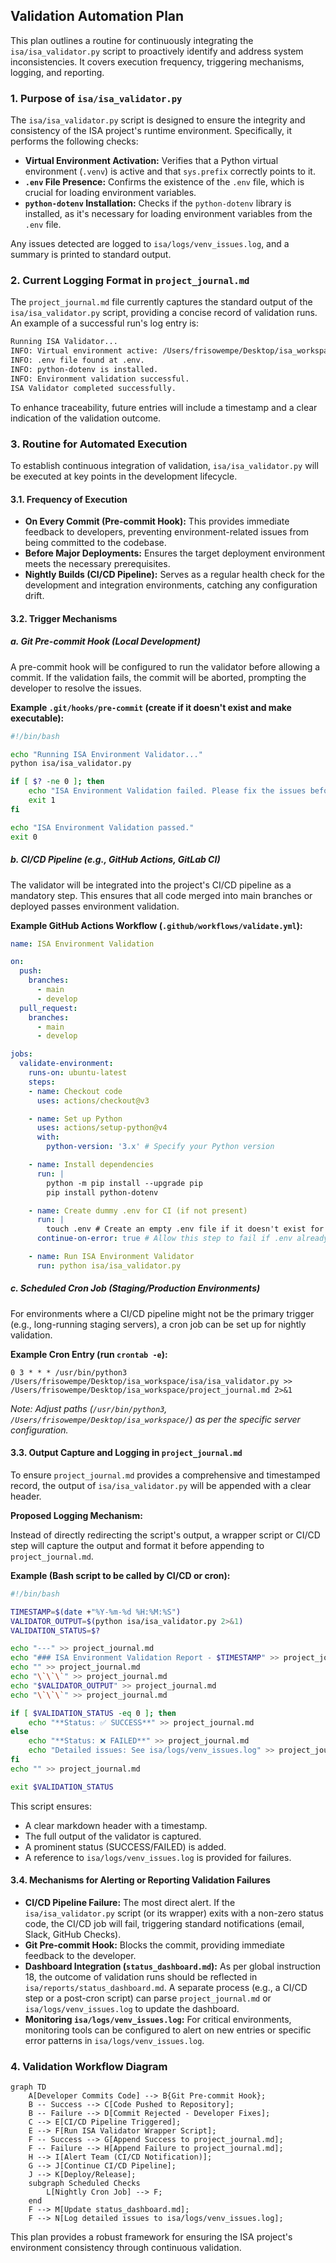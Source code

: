 ## Validation Automation Plan

This plan outlines a routine for continuously integrating the `isa/isa_validator.py` script to proactively identify and address system inconsistencies. It covers execution frequency, triggering mechanisms, logging, and reporting.

### 1. Purpose of `isa/isa_validator.py`

The `isa/isa_validator.py` script is designed to ensure the integrity and consistency of the ISA project's runtime environment. Specifically, it performs the following checks:

*   **Virtual Environment Activation:** Verifies that a Python virtual environment (`.venv`) is active and that `sys.prefix` correctly points to it.
*   **`.env` File Presence:** Confirms the existence of the `.env` file, which is crucial for loading environment variables.
*   **`python-dotenv` Installation:** Checks if the `python-dotenv` library is installed, as it's necessary for loading environment variables from the `.env` file.

Any issues detected are logged to `isa/logs/venv_issues.log`, and a summary is printed to standard output.

### 2. Current Logging Format in `project_journal.md`

The `project_journal.md` file currently captures the standard output of the `isa/isa_validator.py` script, providing a concise record of validation runs. An example of a successful run's log entry is:

```markdown
Running ISA Validator...
INFO: Virtual environment active: /Users/frisowempe/Desktop/isa_workspace/.venv
INFO: .env file found at .env.
INFO: python-dotenv is installed.
INFO: Environment validation successful.
ISA Validator completed successfully.
```

To enhance traceability, future entries will include a timestamp and a clear indication of the validation outcome.

### 3. Routine for Automated Execution

To establish continuous integration of validation, `isa/isa_validator.py` will be executed at key points in the development lifecycle.

#### 3.1. Frequency of Execution

*   **On Every Commit (Pre-commit Hook):** This provides immediate feedback to developers, preventing environment-related issues from being committed to the codebase.
*   **Before Major Deployments:** Ensures the target deployment environment meets the necessary prerequisites.
*   **Nightly Builds (CI/CD Pipeline):** Serves as a regular health check for the development and integration environments, catching any configuration drift.

#### 3.2. Trigger Mechanisms

##### a. Git Pre-commit Hook (Local Development)

A pre-commit hook will be configured to run the validator before allowing a commit. If the validation fails, the commit will be aborted, prompting the developer to resolve the issues.

**Example `.git/hooks/pre-commit` (create if it doesn't exist and make executable):**

```bash
#!/bin/bash

echo "Running ISA Environment Validator..."
python isa/isa_validator.py

if [ $? -ne 0 ]; then
    echo "ISA Environment Validation failed. Please fix the issues before committing."
    exit 1
fi

echo "ISA Environment Validation passed."
exit 0
```

##### b. CI/CD Pipeline (e.g., GitHub Actions, GitLab CI)

The validator will be integrated into the project's CI/CD pipeline as a mandatory step. This ensures that all code merged into main branches or deployed passes environment validation.

**Example GitHub Actions Workflow (`.github/workflows/validate.yml`):**

```yaml
name: ISA Environment Validation

on:
  push:
    branches:
      - main
      - develop
  pull_request:
    branches:
      - main
      - develop

jobs:
  validate-environment:
    runs-on: ubuntu-latest
    steps:
    - name: Checkout code
      uses: actions/checkout@v3

    - name: Set up Python
      uses: actions/setup-python@v4
      with:
        python-version: '3.x' # Specify your Python version

    - name: Install dependencies
      run: |
        python -m pip install --upgrade pip
        pip install python-dotenv

    - name: Create dummy .env for CI (if not present)
      run: |
        touch .env # Create an empty .env file if it doesn't exist for the validator to pass
      continue-on-error: true # Allow this step to fail if .env already exists

    - name: Run ISA Environment Validator
      run: python isa/isa_validator.py
```

##### c. Scheduled Cron Job (Staging/Production Environments)

For environments where a CI/CD pipeline might not be the primary trigger (e.g., long-running staging servers), a cron job can be set up for nightly validation.

**Example Cron Entry (run `crontab -e`):**

```cron
0 3 * * * /usr/bin/python3 /Users/frisowempe/Desktop/isa_workspace/isa/isa_validator.py >> /Users/frisowempe/Desktop/isa_workspace/project_journal.md 2>&1
```

*Note: Adjust paths (`/usr/bin/python3`, `/Users/frisowempe/Desktop/isa_workspace/`) as per the specific server configuration.*

#### 3.3. Output Capture and Logging in `project_journal.md`

To ensure `project_journal.md` provides a comprehensive and timestamped record, the output of `isa/isa_validator.py` will be appended with a clear header.

**Proposed Logging Mechanism:**

Instead of directly redirecting the script's output, a wrapper script or CI/CD step will capture the output and format it before appending to `project_journal.md`.

**Example (Bash script to be called by CI/CD or cron):**

```bash
#!/bin/bash

TIMESTAMP=$(date +"%Y-%m-%d %H:%M:%S")
VALIDATOR_OUTPUT=$(python isa/isa_validator.py 2>&1)
VALIDATION_STATUS=$?

echo "---" >> project_journal.md
echo "### ISA Environment Validation Report - $TIMESTAMP" >> project_journal.md
echo "" >> project_journal.md
echo "\`\`\`" >> project_journal.md
echo "$VALIDATOR_OUTPUT" >> project_journal.md
echo "\`\`\`" >> project_journal.md

if [ $VALIDATION_STATUS -eq 0 ]; then
    echo "**Status: ✅ SUCCESS**" >> project_journal.md
else
    echo "**Status: ❌ FAILED**" >> project_journal.md
    echo "Detailed issues: See isa/logs/venv_issues.log" >> project_journal.md
fi
echo "" >> project_journal.md

exit $VALIDATION_STATUS
```

This script ensures:
*   A clear markdown header with a timestamp.
*   The full output of the validator is captured.
*   A prominent status (SUCCESS/FAILED) is added.
*   A reference to `isa/logs/venv_issues.log` is provided for failures.

#### 3.4. Mechanisms for Alerting or Reporting Validation Failures

*   **CI/CD Pipeline Failure:** The most direct alert. If the `isa/isa_validator.py` script (or its wrapper) exits with a non-zero status code, the CI/CD job will fail, triggering standard notifications (email, Slack, GitHub Checks).
*   **Git Pre-commit Hook:** Blocks the commit, providing immediate feedback to the developer.
*   **Dashboard Integration (`status_dashboard.md`):** As per global instruction 18, the outcome of validation runs should be reflected in `isa/reports/status_dashboard.md`. A separate process (e.g., a CI/CD step or a post-cron script) can parse `project_journal.md` or `isa/logs/venv_issues.log` to update the dashboard.
*   **Monitoring `isa/logs/venv_issues.log`:** For critical environments, monitoring tools can be configured to alert on new entries or specific error patterns in `isa/logs/venv_issues.log`.

### 4. Validation Workflow Diagram

```mermaid
graph TD
    A[Developer Commits Code] --> B{Git Pre-commit Hook};
    B -- Success --> C[Code Pushed to Repository];
    B -- Failure --> D[Commit Rejected - Developer Fixes];
    C --> E[CI/CD Pipeline Triggered];
    E --> F[Run ISA Validator Wrapper Script];
    F -- Success --> G[Append Success to project_journal.md];
    F -- Failure --> H[Append Failure to project_journal.md];
    H --> I[Alert Team (CI/CD Notification)];
    G --> J[Continue CI/CD Pipeline];
    J --> K[Deploy/Release];
    subgraph Scheduled Checks
        L[Nightly Cron Job] --> F;
    end
    F --> M[Update status_dashboard.md];
    F --> N[Log detailed issues to isa/logs/venv_issues.log];
```

This plan provides a robust framework for ensuring the ISA project's environment consistency through continuous validation.